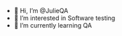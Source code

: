 - 👋 Hi, I’m @JulieQA
- 👀 I’m interested in Software testing
- 🌱 I’m currently learning QA


<!---
JulieQA/JulieQA is a ✨ special ✨ repository because its `README.md` (this file) appears on your GitHub profile.
You can click the Preview link to take a look at your changes.
--->
